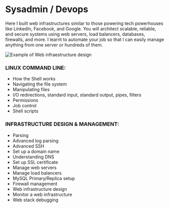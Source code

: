 # Sysadmin / Devops

Here I built web infrastructures similar to those powering tech powerhouses like LinkedIn, Facebook, and Google. You will architect scalable, reliable, and secure systems using web servers, load balancers, databases, firewalls, and more. I learnt to automate your job so that I can easily manage anything from one server or hundreds of them.

![Example of Web infraestructure design](https://i.imgur.com/LhB8tIr.jpg)

### LINUX COMMAND LINE:

- How the Shell works 
- Navigating the file system 
- Manipulating files 
- I/O redirections, standard input, standard output, pipes, filters
- Permissions 
- Job control
- Shell scripts

### INFRASTRUCTURE DESIGN & MANAGEMENT:

- Parsing
- Advanced log parsing 
- Advanced SSH 
- Set up a domain name 
- Understanding DNS 
- Set up SSL certificate 
- Manage web servers
- Manage load balancers
- MySQL Primary/Replica setup 
- Firewall management 
- Web infrastructure design
- Monitor a web infrastructure 
- Web stack debugging 
